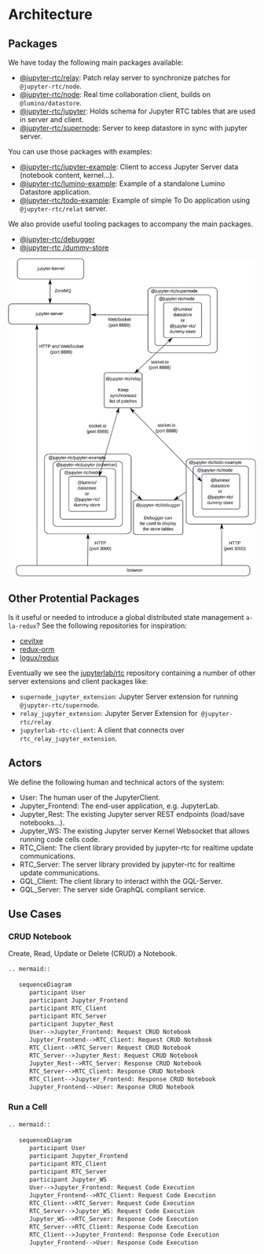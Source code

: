 # Architecture

## Packages

We have today the following main packages available:

- [@jupyter-rtc/relay](https://github.com/jupyterlab/rtc/tree/main/packages/relay): Patch relay server to synchronize patches for `@jupyter-rtc/node`.
- [@jupyter-rtc/node](https://github.com/jupyterlab/rtc/tree/main/packages/node): Real time collaboration client, builds on `@lumino/datastore`.
- [@jupyter-rtc/jupyter](https://github.com/jupyterlab/rtc/tree/main/packages/jupyter): Holds schema for Jupyter RTC tables that are used in server and client.
- [@jupyter-rtc/supernode](https://github.com/jupyterlab/rtc/tree/main/packages/supernode): Server to keep datastore in sync with jupyter server.

You can use those packages with examples:

- [@jupyter-rtc/jupyter-example](https://github.com/jupyterlab/rtc/tree/main/examples/jupyter): Client to access Jupyter Server data (notebook content, kernel...).
- [@jupyter-rtc/lumino-example](https://github.com/jupyterlab/rtc/tree/main/examples/lumino): Example of a standalone Lumino Datastore application.
- [@jupyter-rtc/todo-example](https://github.com/jupyterlab/rtc/tree/main/examples/todo): Example of simple To Do application using `@jupyter-rtc/relat` server.

We also provide useful tooling packages to accompany the main packages.

- [@jupyter-rtc/debugger](https://github.com/jupyterlab/rtc/tree/main/tools/debugger)
- [@jupyter-rtc /dummy-store](https://github.com/jupyterlab/rtc/tree/main/tools/dummy-store)

![The development architecture](images/dev-architecture.svg "The development architecture")

## Other Protential Packages

Is it useful or needed to introduce a global distributed state management `a-la-redux`? See the following repositories for inspiration:

- [cevitxe](https://github.com/devresults/cevitxe)
- [redux-orm](https://github.com/redux-orm/redux-orm)
- [logux/redux](https://github.com/logux/redux)

Eventually we see the [jupyterlab/rtc](https://github.com/jupyterlab/rtc) repository containing a number of other server extensions and client packages like:

- `supernode_jupyter_extension`: Jupyter Server extension for running `@jupyter-rtc/supernode`.
- `relay_jupyter_extension`: Jupyter Server Extension for` @jupyter-rtc/relay`
- `jupyterlab-rtc-client`: A client that connects over `rtc_relay_jupyter_extension`.

## Actors

We define the following human and technical actors of the system:

- User: The human user of the JupyterClient.
- Jupyter_Frontend: The end-user application, e.g. JupyterLab.
- Jupyter_Rest: The existing Jupyter server REST endpoints (load/save notebooks...).
- Jupyter_WS: The existing Jupyter server Kernel Websocket that allows running code cells code.
- RTC_Client: The client library provided by jupyter-rtc for realtime update communications.
- RTC_Server: The server library provided by jupyter-rtc for realtime update communications.
- GQL_Client: The client library to interact withh the GQL-Server.
- GQL_Server: The server side GraphQL compliant service.

## Use Cases

### CRUD Notebook

Create, Read, Update or Delete (CRUD) a Notebook.

```{eval-rst}
.. mermaid::

   sequenceDiagram
      participant User
      participant Jupyter_Frontend
      participant RTC_Client
      participant RTC_Server
      participant Jupyter_Rest
      User-->Jupyter_Frontend: Request CRUD Notebook
      Jupyter_Frontend-->RTC_Client: Request CRUD Notebook
      RTC_Client-->RTC_Server: Request CRUD Notebook
      RTC_Server-->Jupyter_Rest: Request CRUD Notebook
      Jupyter_Rest-->RTC_Server: Response CRUD Notebook
      RTC_Server-->RTC_Client: Response CRUD Notebook
      RTC_Client-->Jupyter_Frontend: Response CRUD Notebook
      Jupyter_Frontend-->User: Response CRUD Notebook
```

### Run a Cell

```{eval-rst}
.. mermaid::

   sequenceDiagram
      participant User
      participant Jupyter_Frontend
      participant RTC_Client
      participant RTC_Server
      participant Jupyter_WS
      User-->Jupyter_Frontend: Request Code Execution
      Jupyter_Frontend-->RTC_Client: Request Code Execution
      RTC_Client-->RTC_Server: Request Code Execution
      RTC_Server-->Jupyter_WS: Request Code Execution
      Jupyter_WS-->RTC_Server: Response Code Execution
      RTC_Server-->RTC_Client: Response Code Execution
      RTC_Client-->Jupyter_Frontend: Response Code Execution
      Jupyter_Frontend-->User: Response Code Execution
```
